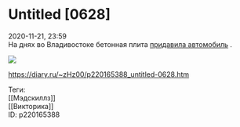Untitled [0628]
================

   
 2020-11-21, 23:59   
  На днях во Владивостоке бетонная плита  [придавила автомобиль](https://rg.ru/2020/11/19/reg-dfo/vo-vladivostoke-betonnaia-plita-razdavila-avtomobil.html)  .   
   
   [![](https://i.imgur.com/wXIHmpG.png)](https://i.imgur.com/wXIHmpG.png)     
    
 <https://diary.ru/~zHz00/p220165388_untitled-0628.htm>   
   
 Теги:   
 [[Мэдскиллз]]   
 [[Викторика]]   
 ID: p220165388